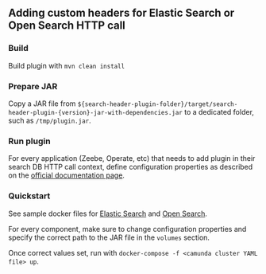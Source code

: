 ## Adding custom headers for Elastic Search or Open Search HTTP call

### Build

Build plugin with `mvn clean install`

### Prepare JAR

Copy a JAR file from `${search-header-plugin-folder}/target/search-header-plugin-{version}-jar-with-dependencies.jar` to
a dedicated folder, such as `/tmp/plugin.jar`.

### Run plugin

For every application (Zeebe, Operate, etc) that needs to add plugin in their search DB HTTP call context,
define configuration properties as described on the [official documentation page](https://docs.camunda.io/docs/next/self-managed/setup/guides/configure-db-custom-headers/#configure-components).

### Quickstart

See sample docker files for [Elastic Search](./docker-example/docker-compose.core.elasticsearch.yaml)
and [Open Search](./docker-example/docker-compose.core.opensearch.yaml).

For every component, make sure to change configuration properties and specify the correct path to the JAR file in the `volumes` section.

Once correct values set, run with `docker-compose -f <camunda cluster YAML file> up`.
